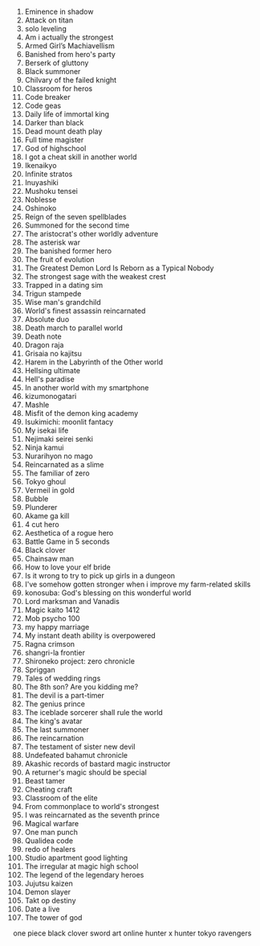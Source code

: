 
1. Eminence in shadow
2. Attack on titan
3. solo leveling
4. Am i actually the strongest
5. Armed Girl’s Machiavellism
6. Banished from hero's party
7. Berserk of gluttony
8. Black summoner
9. Chilvary of the failed knight
10. Classroom for heros
11. Code breaker
12. Code geas
13. Daily life of immortal king
14. Darker than black
15. Dead mount death play
16. Full time magister
17. God of highschool
18. I got a cheat skill in another world
19. Ikenaikyo
20. Infinite stratos
21. Inuyashiki
22. Mushoku tensei
23. Noblesse
24. Oshinoko
25. Reign of the seven spellblades
26. Summoned for the second time
27. The aristocrat's other worldly adventure
28. The asterisk war
29. The banished former hero
30. The fruit of evolution
31. The Greatest Demon Lord Is Reborn as a Typical Nobody
32. The strongest sage with the weakest crest
33. Trapped in a dating sim
34. Trigun stampede
35. Wise man's grandchild
36. World's finest assassin reincarnated
37. Absolute duo
38. Death march to parallel world
39. Death note
40. Dragon raja
41. Grisaia no kajitsu
42. Harem in the Labyrinth of the Other world
43. Hellsing ultimate
44. Hell's paradise
45. In another world with my smartphone
46. kizumonogatari
47. Mashle
48. Misfit of the demon king academy
49. Isukimichi: moonlit fantacy
50. My isekai life
51. Nejimaki seirei senki
52. Ninja kamui
53. Nurarihyon no mago
54. Reincarnated as a slime
55. The familiar of zero
56. Tokyo ghoul
57. Vermeil in gold
58. Bubble
59. Plunderer
60. Akame ga kill
61. 4 cut hero
62. Aesthetica of a rogue hero
63. Battle Game in 5 seconds
64. Black clover
65. Chainsaw man
66. How to love your elf bride
67. Is it wrong to try to pick up girls in a dungeon
68. I've somehow gotten stronger when i improve my farm-related skills
69. konosuba: God's blessing on this wonderful world
70. Lord marksman and Vanadis
71. Magic kaito 1412
72. Mob psycho 100
73. my happy marriage
74. My instant death ability is overpowered
75. Ragna crimson 
76. shangri-la frontier
77. Shironeko project: zero chronicle
78. Spriggan
79. Tales of wedding rings
80. The 8th son? Are you kidding me?
81. The devil is a part-timer
82. The genius prince
83. The iceblade sorcerer shall rule the world
84. The king's avatar
85. The last summoner
86. The reincarnation
87. The testament of sister new devil
88. Undefeated bahamut chronicle
89. Akashic records of bastard magic instructor
90. A returner's magic should be special
91. Beast tamer
92. Cheating craft
93. Classroom of the elite
94. From commonplace to world's strongest
95. I was reincarnated as the seventh prince
96. Magical warfare
97. One man punch
98. Qualidea code
99. redo of healers 
100. Studio apartment good lighting
101. The irregular at magic high school
102. The legend of the legendary heroes
103. Jujutsu kaizen
104. Demon slayer
105. Takt op destiny 
106. Date a live
107. The tower of god


one piece
black clover
sword art online
hunter x hunter 
tokyo ravengers
